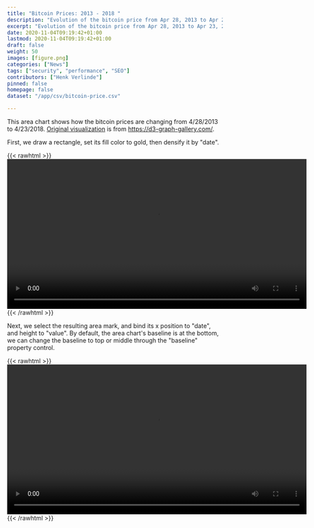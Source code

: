 ```yaml
---
title: "Bitcoin Prices: 2013 - 2018 "
description: "Evolution of the bitcoin price from Apr 28, 2013 to Apr 23, 2018."
excerpt: "Evolution of the bitcoin price from Apr 28, 2013 to Apr 23, 2018."
date: 2020-11-04T09:19:42+01:00
lastmod: 2020-11-04T09:19:42+01:00
draft: false
weight: 50
images: [figure.png]
categories: ["News"]
tags: ["security", "performance", "SEO"]
contributors: ["Henk Verlinde"]
pinned: false
homepage: false
dataset: "/app/csv/bitcoin-price.csv"

---
```

This area chart shows how the bitcoin prices are changing from 4/28/2013 to 4/23/2018. [Original visualization](https://d3-graph-gallery.com/graph/area_basic.html) is from https://d3-graph-gallery.com/.

First, we draw a rectangle, set its fill color to gold, then densify it by "date". 

{{< rawhtml >}} 
<video width=700px class="tutorial-video" controls>
    <source src="/videos/gallery/bitcoin-prices-1.mov" type="video/mp4">
    Your browser does not support the video tag.  
</video>
{{< /rawhtml >}}

Next, we select the resulting area mark, and bind its x position to "date", and height to "value". By default, the area chart's baseline is at the bottom, we can change the baseline to top or middle through the "baseline" property control. 

{{< rawhtml >}} 
<video width=700px class="tutorial-video" controls>
    <source src="/videos/gallery/bitcoin-prices-2.mov" type="video/mp4">
    Your browser does not support the video tag.  
</video>
{{< /rawhtml >}}